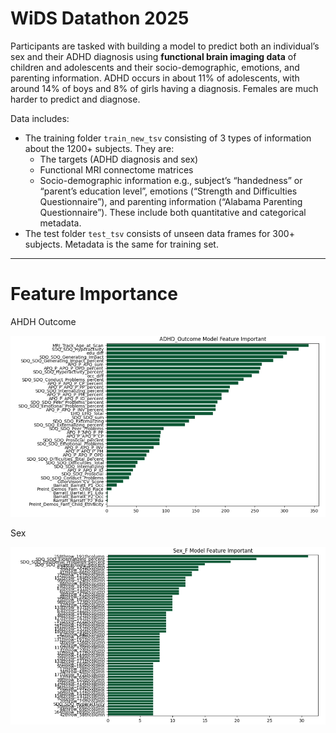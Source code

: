 # WiDS Datathon 2025
Participants are tasked with building a model to predict both an individual’s sex and their ADHD diagnosis using **functional brain imaging data** of children and adolescents and their socio-demographic, emotions, and parenting information. ADHD occurs in about 11% of adolescents, with around 14% of boys and 8% of girls having a diagnosis. Females are much harder to predict and diagnose.

Data includes:
+ The training folder `train_new_tsv` consisting of 3 types of information about the 1200+ subjects. They are:
	+ The targets (ADHD diagnosis and sex)
	+ Functional MRI connectome matrices
	+ Socio-demographic information e.g., subject’s “handedness” or “parent’s education level”, emotions (“Strength and Difficulties Questionnaire”), and parenting information (“Alabama Parenting Questionnaire”). These include both quantitative and categorical metadata.
+ The test folder `test_tsv` consists of unseen data frames for 300+ subjects. Metadata is the same for training set. 

-----
# Feature Importance

AHDH Outcome

![Default](attachments/adhd_features.png "AHDH Feature Importance")

Sex

![alt text](attachments/sex_features.png "AHDH Feature Importance")

